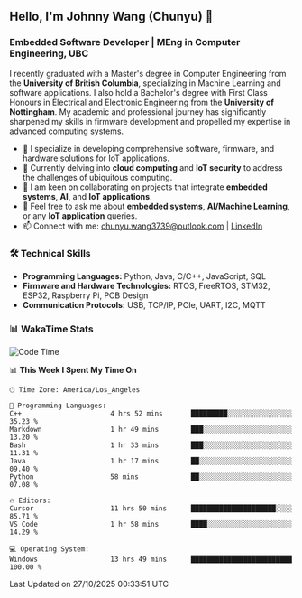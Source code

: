 ## Hello, I'm Johnny Wang (Chunyu) 👋

### Embedded Software Developer | MEng in Computer Engineering, UBC

I recently graduated with a Master's degree in Computer Engineering from the **University of British Columbia**, specializing in Machine Learning and software applications. I also hold a Bachelor's degree with First Class Honours in Electrical and Electronic Engineering from the **University of Nottingham**. My academic and professional journey has significantly sharpened my skills in firmware development and propelled my expertise in advanced computing systems.

- 🔭 I specialize in developing comprehensive software, firmware, and hardware solutions for IoT applications.
- 🌱 Currently delving into **cloud computing** and **IoT security** to address the challenges of ubiquitous computing.
- 🤝 I am keen on collaborating on projects that integrate **embedded systems**, **AI**, and **IoT applications**.
- 💬 Feel free to ask me about **embedded systems**, **AI/Machine Learning**, or any **IoT application** queries.
- 📫 Connect with me: [chunyu.wang3739@outlook.com](mailto:chunyu.wang3739@outlook.com) | [LinkedIn](https://www.linkedin.com/in/shycw1/)


### 🛠️ Technical Skills
- **Programming Languages:** Python, Java, C/C++, JavaScript, SQL
- **Firmware and Hardware Technologies:** RTOS, FreeRTOS, STM32, ESP32, Raspberry Pi, PCB Design
- **Communication Protocols:** USB, TCP/IP, PCIe, UART, I2C, MQTT

### 📊 WakaTime Stats
<!--START_SECTION:waka-->
![Code Time](http://img.shields.io/badge/Code%20Time-176%20hrs%201%20min-blue)

📊 **This Week I Spent My Time On** 

```text
🕑︎ Time Zone: America/Los_Angeles

💬 Programming Languages: 
C++                      4 hrs 52 mins       █████████░░░░░░░░░░░░░░░░   35.23 % 
Markdown                 1 hr 49 mins        ███░░░░░░░░░░░░░░░░░░░░░░   13.20 % 
Bash                     1 hr 33 mins        ███░░░░░░░░░░░░░░░░░░░░░░   11.31 % 
Java                     1 hr 17 mins        ██░░░░░░░░░░░░░░░░░░░░░░░   09.40 % 
Python                   58 mins             ██░░░░░░░░░░░░░░░░░░░░░░░   07.08 % 

🔥 Editors: 
Cursor                   11 hrs 50 mins      █████████████████████░░░░   85.71 % 
VS Code                  1 hr 58 mins        ████░░░░░░░░░░░░░░░░░░░░░   14.29 % 

💻 Operating System: 
Windows                  13 hrs 49 mins      █████████████████████████   100.00 % 
```


 Last Updated on 27/10/2025 00:33:51 UTC
<!--END_SECTION:waka-->

